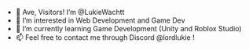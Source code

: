 - 👋 Ave, Visitors! I’m @LukieWachtt
- 👀 I’m interested in Web Development and Game Dev
- 🌱 I’m currently learning Game Development (Unity and Roblox Studio)
- 📫 Feel free to contact me through Discord @lordlukie !


<!---
LukieWachtt/LukieWachtt is a ✨ special ✨ repository because its `README.md` (this file) appears on your GitHub profile.
You can click the Preview link to take a look at your changes.
--->
